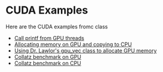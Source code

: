# CUDA Examples

Here are the CUDA examples fromc class

 - [Call printf from GPU threads](https://lawlor.cs.uaf.edu/netrun/run?name=Testing&code=__global__%20void%20do_work%28%29%20%7B%0D%0A%09printf%28%22Hello%20from%20GPU%20thread%20%25d%20in%20block%20%25d%5Cn%22%2C%20threadIdx.x%2C%20blockIdx.x%29%3B%0D%0A%7D%0D%0A%0D%0Along%20foo%28%29%20%7B%0D%0A%09long%20blocks%20%3D%203%3B%0D%0A%09long%20blockSize%20%3D%205%3B%0D%0A%09%0D%0A%09do_work%3C%3C%3Cblocks%2CblockSize%3E%3E%3E%28%29%3B%0D%0A%09cudaDeviceSynchronize%28%29%3B%0D%0A%0D%0A%09return%200%3B%0D%0A%7D&lang=CUDA&mach=skylake64&mode=file&input=&linkwith=&foo_ret=long&foo_arg0=void&orun=Run&orun=Grade&ocompile=Optimize&ocompile=Warnings)
 - [Allocating memory on GPU and copying to CPU](https://lawlor.cs.uaf.edu/netrun/run?name=Testing&code=__global__%20void%20do_work%28long%2A%20results%29%20%7B%0D%0A%09long%20i%20%3D%20threadIdx.x%20%2B%20blockIdx.x%20%2A%20blockDim.x%3B%0D%0A%09results%5Bi%5D%20%3D%2010%2Ai%3B%0D%0A%7D%0D%0A%0D%0Along%20foo%28%29%20%7B%0D%0A%09long%20blocks%20%3D%203%3B%0D%0A%09long%20blockSize%20%3D%205%3B%0D%0A%09long%20size%20%3D%20blocks%20%2A%20blockSize%3B%0D%0A%09%0D%0A%09%2F%2F%20Create%20an%20array%20of%20longs%20in%20GPU%20memory%20to%20store%20thread%20results%0D%0A%09long%2A%20gpu_results%3B%0D%0A%09cudaMalloc%28%26gpu_results%2C%20size%20%2A%20sizeof%28long%29%29%3B%0D%0A%09%0D%0A%09%2F%2F%20Tell%20the%20GPU%20to%20spin%20up%20the%20given%20number%20of%20threads%20to%20run%20our%20GPU%20code%20do_work%0D%0A%09do_work%3C%3C%3Cblocks%2CblockSize%3E%3E%3E%28gpu_results%29%3B%0D%0A%09%0D%0A%09%2F%2F%20Wait%20for%20GPU%20code%20to%20finish%0D%0A%09cudaDeviceSynchronize%28%29%3B%0D%0A%0D%0A%09%2F%2F%20We%20create%20an%20array%20of%20the%20same%20size%20on%20the%20CPU%20and%20copy%20the%20memory%20over%0D%0A%09long%20cpu_results%5Bsize%5D%3B%0D%0A%09cudaMemcpy%28cpu_results%2C%20gpu_results%2C%20size%20%2A%20sizeof%28long%29%2C%20cudaMemcpyDeviceToHost%29%3B%0D%0A%09%0D%0A%09%2F%2F%20Print%20out%20results%0D%0A%09for%28long%20i%20%3D%200%3B%20i%20%3C%20size%3B%20%2B%2Bi%29%20%7B%0D%0A%09%09std%3A%3Acout%20%3C%3C%20%22results%5B%22%20%3C%3C%20i%20%3C%3C%20%22%5D%20%3D%20%22%20%3C%3C%20cpu_results%5Bi%5D%20%3C%3C%20%22%5Cn%22%3B%0D%0A%09%7D%0D%0A%0D%0A%09return%200%3B%0D%0A%7D&lang=CUDA&mach=skylake64&mode=file&input=&linkwith=&foo_ret=long&foo_arg0=void&orun=Run&orun=Grade&ocompile=Optimize&ocompile=Warnings)
 - [Using Dr. Lawlor's gpu_vec class to allocate GPU memory](https://lawlor.cs.uaf.edu/netrun/run?name=Testing&code=%23include%20%22osl%2Fgpu_vec.h%22%0D%0A%0D%0A__global__%20void%20do_work%28long%2A%20results%29%20%7B%0D%0A%09long%20i%20%3D%20threadIdx.x%20%2B%20blockIdx.x%20%2A%20blockDim.x%3B%0D%0A%09results%5Bi%5D%20%3D%2010%2Ai%3B%0D%0A%7D%0D%0A%0D%0Along%20foo%28%29%20%7B%0D%0A%09long%20blocks%20%3D%203%3B%0D%0A%09long%20blockSize%20%3D%205%3B%0D%0A%09long%20size%20%3D%20blocks%20%2A%20blockSize%3B%0D%0A%09%0D%0A%09%2F%2F%20Create%20an%20array%20of%20longs%20in%20GPU%20memory%20to%20store%20thread%20results%0D%0A%09gpu_vec%3Clong%3E%20gpu_results%28size%29%3B%0D%0A%09%0D%0A%09%2F%2F%20Tell%20the%20GPU%20to%20spin%20up%20the%20given%20number%20of%20threads%20to%20run%20our%20GPU%20code%20do_work%0D%0A%09do_work%3C%3C%3Cblocks%2CblockSize%3E%3E%3E%28gpu_results%29%3B%0D%0A%09%0D%0A%09%2F%2F%20Wait%20for%20GPU%20code%20to%20finish%0D%0A%09cudaDeviceSynchronize%28%29%3B%0D%0A%0D%0A%09%2F%2F%20We%20create%20an%20array%20of%20the%20same%20size%20on%20the%20CPU%20and%20copy%20the%20memory%20over%0D%0A%09std%3A%3Avector%3Clong%3E%20cpu_results%28size%29%3B%0D%0A%09gpu_results.copy_to%28cpu_results%29%3B%0D%0A%0D%0A%09%2F%2F%20Print%20out%20results%0D%0A%09for%28long%20i%20%3D%200%3B%20i%20%3C%20size%3B%20%2B%2Bi%29%20%7B%0D%0A%09%09std%3A%3Acout%20%3C%3C%20%22results%5B%22%20%3C%3C%20i%20%3C%3C%20%22%5D%20%3D%20%22%20%3C%3C%20cpu_results%5Bi%5D%20%3C%3C%20%22%5Cn%22%3B%0D%0A%09%7D%0D%0A%0D%0A%09return%200%3B%0D%0A%7D&lang=CUDA&mach=skylake64&mode=file&input=&linkwith=&foo_ret=long&foo_arg0=void&orun=Run&orun=Grade&ocompile=Optimize&ocompile=Warnings)
 - [Collatz benchmark on GPU](https://lawlor.cs.uaf.edu/netrun/run?name=example_cuda&code=%23include%20%22osl%2Fgpu_vec.h%22%0D%0A%0D%0Aenum%20%7B%20MAX_COUNT%20%3D%201000000%20%7D%3B%0D%0A%0D%0Along%20collatz_count%28long%20n%29%20%7B%0D%0A%09long%20count%20%3D%200%3B%0D%0A%09while%28n%20%21%3D%201%29%20%7B%0D%0A%09%09if%28n%20%25%202%20%3D%3D%200%29%20%7B%0D%0A%09%09%09n%20%3D%20n%20%2F%202%3B%0D%0A%09%09%7D%20else%20%7B%0D%0A%09%09%09n%20%3D%203%20%2A%20n%20%2B%201%3B%0D%0A%09%09%7D%0D%0A%09%09%2B%2Bcount%3B%0D%0A%09%7D%0D%0A%09return%20count%3B%0D%0A%7D%0D%0A%0D%0A__global__%20void%20do_work%28long%2A%20results%29%20%7B%0D%0A%09long%20i%20%3D%20threadIdx.x%20%2B%20blockIdx.x%20%2A%20blockDim.x%3B%0D%0A%09%0D%0A%09long%20n%20%3D%20i%20%2B%201%3B%0D%0A%09long%20count%20%3D%200%3B%0D%0A%09while%28n%20%21%3D%201%29%20%7B%0D%0A%09%09if%28n%20%25%202%20%3D%3D%200%29%20%7B%0D%0A%09%09%09n%20%3D%20n%20%2F%202%3B%0D%0A%09%09%7D%20else%20%7B%0D%0A%09%09%09n%20%3D%203%20%2A%20n%20%2B%201%3B%0D%0A%09%09%7D%0D%0A%09%09%2B%2Bcount%3B%0D%0A%09%7D%0D%0A%0D%0A%09results%5Bi%5D%20%3D%20count%3B%0D%0A%7D%0D%0A%0D%0Along%20foo%28%29%20%7B%0D%0A%09long%20blockSize%20%3D%20100%3B%0D%0A%09long%20blocks%20%3D%20MAX_COUNT%20%2F%20blockSize%3B%0D%0A%09%0D%0A%09gpu_vec%3Clong%3E%20results%28MAX_COUNT%29%3B%0D%0A%09%0D%0A%09double%20start%20%3D%20time_in_seconds%28%29%3B%0D%0A%09long%20runs%20%3D%204%3B%0D%0A%09for%28int%20i%20%3D%200%3B%20i%20%3C%20runs%3B%20%2B%2Bi%29%20%7B%0D%0A%09%09do_work%3C%3C%3Cblocks%2CblockSize%3E%3E%3E%28results%29%3B%0D%0A%09%7D%0D%0A%09%0D%0A%09cudaError_t%20error%20%3D%20cudaPeekAtLastError%28%29%3B%20%2F%2F%20check%20if%20kernel%20launch%20worked%0D%0A%09if%20%28error%20%3D%3D%200%29%20error%20%3D%20cudaDeviceSynchronize%28%29%3B%20%2F%2F%20wait%20for%20GPU%20threads%20to%20finish%0D%0A%09if%20%28error%20%21%3D%200%29%20printf%28%22CUDA%20Error%20%25s%20%28%25d%29%22%2C%20cudaGetErrorString%28error%29%2C%20%28int%29error%29%3B%0D%0A%09%0D%0A%09double%20end%20%3D%20time_in_seconds%28%29%3B%0D%0A%09std%3A%3Acout%20%3C%3C%20%22Time%20per%20collatz%3A%20%22%20%3C%3C%20%28end%20-%20start%29%20%2A%201000.0%20%2A%201000.0%20%2A%201000.0%20%2F%20%28MAX_COUNT%20%2A%20runs%29%20%3C%3C%20%22ns%5Cn%22%3B%0D%0A%0D%0A%09std%3A%3Avector%3Clong%3E%20cpu_results%28MAX_COUNT%29%3B%0D%0A%09results.copy_to%28cpu_results%29%3B%0D%0A%09%0D%0A%09%2F%2F%20check%20to%20see%20that%20our%20compuation%20on%20GPU%20was%20correct%0D%0A%09for%28long%20i%20%3D%200%3B%20i%20%3C%20MAX_COUNT%3B%20%2B%2Bi%29%20%7B%0D%0A%09%09if%28cpu_results%5Bi%5D%20%21%3D%20collatz_count%28i%2B1%29%29%20%7B%0D%0A%09%09%09std%3A%3Acout%20%3C%3C%20%22error%3A%20c%5B%22%20%3C%3C%20i%20%3C%3C%20%22%5D%20%3D%20%22%20%3C%3C%20cpu_results%5Bi%5D%20%3C%3C%20%22%5Cn%22%3B%0D%0A%09%09%09break%3B%0D%0A%09%09%7D%0D%0A%09%7D%0D%0A%09%0D%0A%09return%200%3B%0D%0A%7D&lang=CUDA&mach=skylake64&mode=file&input=&linkwith=&foo_ret=long&foo_arg0=void&orun=Run&orun=Grade&ocompile=Optimize&ocompile=Warnings)
 - [Collatz benchmark on CPU](https://lawlor.cs.uaf.edu/netrun/run?name=example_cpp&code=enum%20%7B%20MAX_COUNT%20%3D%201000000%20%7D%3B%0D%0A%0D%0Along%20collatz_count%28long%20n%29%20%7B%0D%0A%09long%20count%20%3D%200%3B%0D%0A%09while%28n%20%21%3D%201%29%20%7B%0D%0A%09%09if%28n%20%25%202%20%3D%3D%200%29%20%7B%0D%0A%09%09%09n%20%3D%20n%20%2F%202%3B%0D%0A%09%09%7D%20else%20%7B%0D%0A%09%09%09n%20%3D%203%20%2A%20n%20%2B%201%3B%0D%0A%09%09%7D%0D%0A%09%09%2B%2Bcount%3B%0D%0A%09%7D%0D%0A%09return%20count%3B%0D%0A%7D%0D%0A%0D%0Along%20collatz_numbers%5BMAX_COUNT%5D%3B%0D%0A%0D%0Avoid%20foo%28%29%20%7B%0D%0A%09double%20start%20%3D%20time_in_seconds%28%29%3B%0D%0A%09%23pragma%20omp%20parallel%20for%0D%0A%09for%28long%20i%20%3D%200%3B%20i%20%3C%20MAX_COUNT%3B%20%2B%2Bi%29%20%7B%0D%0A%09%09collatz_numbers%5Bi%5D%20%3D%20collatz_count%28i%2B1%29%3B%0D%0A%09%7D%0D%0A%09double%20end%20%3D%20time_in_seconds%28%29%3B%0D%0A%09std%3A%3Acout%20%3C%3C%20%22Time%20per%20collatz%3A%20%22%20%3C%3C%20%28end%20-%20start%29%20%2A%201000.0%20%2A%201000.0%20%2A%201000.0%20%2F%20%28MAX_COUNT%29%20%3C%3C%20%22ns%5Cn%22%3B%0D%0A%09%2F%2Ffor%28long%20i%20%3D%200%3B%20i%20%3C%20MAX_COUNT%3B%20%2B%2Bi%29%20%7B%0D%0A%09%2F%2F%09std%3A%3Acout%20%3C%3C%20%28i%2B1%29%20%3C%3C%20%22%3A%20%22%20%3C%3C%20collatz_numbers%5Bi%5D%20%3C%3C%20%22%5Cn%22%3B%0D%0A%09%2F%2F%7D%0D%0A%7D&lang=C%2B%2B17&mach=skylake64&mode=file&input=&linkwith=&foo_ret=void&foo_arg0=void&orun=Run&orun=Grade&ocompile=Optimize&ocompile=Warnings)
